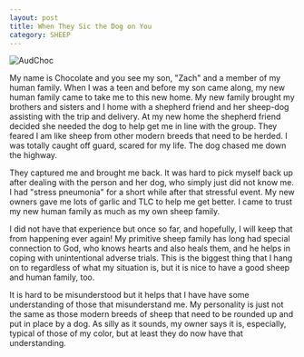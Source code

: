 ```yaml
---
layout: post
title: When They Sic the Dog on You
category: SHEEP
---
```


![AudChoc](https://www.keepandshare.com/userpics/h/e/a/r/tnhandstraining/2020-12/sb/_chcaudszch_-82842389.jpg?ts=1608142155)

My name is Chocolate and you see my son, "Zach" and a member of my human family. When I was a teen and before my son came along, my new human family came to take me to this new home. My new family brought my brothers and sisters and I home with a shepherd friend and her sheep-dog assisting with the trip and delivery. At my new home the shepherd friend decided she needed the dog to help get me in line with the group. They feared I am like sheep from other modern breeds that need to be herded. I was totally caught off guard, scared for my life. The dog chased me down the highway.

They captured me and brought me back. It was hard to pick myself back up after dealing with the person and her dog, who simply just did not know me. I had "stress pneumonia" for a short while after that stressful event. My new owners gave me lots of garlic and TLC to help me get better. I came to trust my new human family as much as my own sheep family. 

I did not have that experience but once so far, and hopefully, I will keep that from happening ever again! My primitive sheep family has long had special connection to God, who knows hearts and also heals them, and he helps in coping with unintentional adverse trials. This is the biggest thing that I hang on to regardless of what my situation is, but it is nice to have a good sheep and human family, too.

It is hard to be misunderstood but it helps that I have have some understanding of those that misunderstand me.  My personality is just not the same as those modern breeds of sheep that need to be rounded up and put in place by a dog. As silly as it sounds, my owner says it is, especially, typical of those of my color, but at least they do now have that understanding.